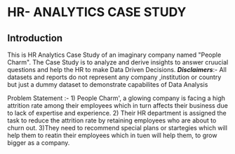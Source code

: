 # HR- ANALYTICS CASE STUDY

## Introduction 
This is HR Analytics Case Study of an imaginary company named "People Charm".
The Case Study is to analyze and derive insights to answer cruucial questions and help the  HR to make Data Driven Decisions.
**_Disclaimers_**:- All datasets and reports do not represent any company ,institution or country but just a dummy dataset to demonstrate capabilites of Data Analysis

Problem Statement :- 1) People Charm', a glowing company is facing a high attrition rate among their employees which in turn affects their business due to lack of expertise and experience.
2) Their HR department is assigned the task to reduce the attrition rate by retaining employees who are about to churn out.
3)They need to recommend special plans or startegies which will help them to reatin their employees which in tuen will help them, to grow bigger as a company.
 
